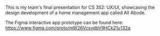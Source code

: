 This is my team's final presentation for CS 352: UX/UI, showcasing the design development of a home management app called All Abode. 

The Figma interactive app prototype can be found here: https://www.figma.com/proto/mW26VcsydbV9HCk21u132q 
